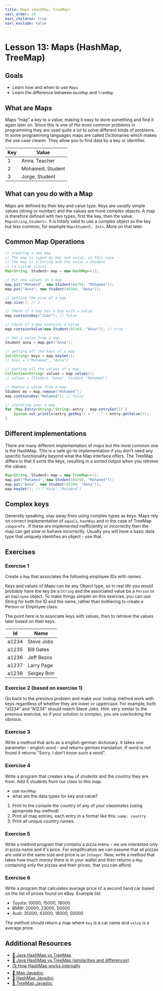 ```yaml
---
title: Maps (HashMap, TreeMap)
nav\_order: 14
has\_children: true
nav\_exclude: false
---
```


# Lesson 13: Maps (HashMap, TreeMap)

## Goals

- Learn how and when to use `Maps`
- Learn the difference between `HashMap` and `TreeMap`

## What are Maps
Maps “map” a key to a value, making it easy to store something and find it again later on. Since this is one of the most common problems in programming they are used quite a lot to solve different kinds of problems. In some programming languages maps are called Dictionaries which makes the use case clearer. They allow you to find data by a key or identifier. 

| Key  | Value |
| ---- | ---- |
| 1      | Anna, Teacher |
| 2      | Mohamed, Student |
| 3      | Jorge, Student |

## What can you do with a Map
Maps are defined by their key and value type. Keys are usually simple values (string or number) and the values are more complex objects. A map is therefore defined with two types, first the key, then the value: `Map<String,Student>`. 
It is totally valid to use a complex object as the key but less common, for example `Map<Student, Int>`. More on that later.

## Common Map Operations
```java
// creating a new map
// The map is typed by key and value, in this case
// the key is a String and the value a Student
// (a custom class)
Map<String, Student> map = new HashMap<>();

// Put new values in a map
map.put("Mohamed", new Student(84758, "Mohamed"));
map.put("Anna", new Student(45344, "Anna"));

// getting the size of a map
map.size(); // 2

// Check if a map has a key with a value
map.containsKey("Juan"); // false

// Check if a map contains a value
map.containsValue(new Student(45344, "Anna")); // true

// Get a value from a map
Student anna = map.get("Anna");

// getting all the keys of a map
Set<String> keys = map.keySet();
// keys = ["Mohamed", "Anna"]

// getting all the values of a map
Collection<String> values = map.values();
// values = [Student "Anna", Student "Mohamed"]

// Remove a value from a map
Student mo = map.remove("Mohamed");
map.containsKey("Mohamed"); // false

// iterating over a map
for (Map.Entry<String, String> entry : map.entrySet()) {
    System.out.println(entry.getKey() + " : " + entry.getValue());
}
```

## Different implementations
There are many different implementation of maps but the most common one is the HashMap. This is a safe go-to implementation if you don’t need any specific functionality beyond what the Map interface offers.
The TreeMap differs in that it sorts the keys, resulting in a sorted output when you retrieve the values:
```java
Map<String, Student> map = new TreeMap<>();
map.put("Mohamed", new Student(84758, "Mohamed"));
map.put("Anna", new Student(45344, "Anna"));
map.keySet(); // ["Anna","Mohamed"]
```

## Complex keys
Generally speaking, stay away from using complex types as keys. Maps rely on correct implementation of `equals`, `hashKey` and in the case of TreeMap `compareTo` . If these are implemented inefficiently or incorrectly then the map can get slow or behave incorrectly. 
Usually you will have a basic data type that uniquely identifies an object - use that.

## Exercises

### Exercise 1

Create a `Map` that associates the following employee IDs with names. 

Keys and values of Maps can be any Object type, so in real life you would probably have the key be a `String` and the associated value be a `Person` or an `Employee` object. To make things simpler on this exercise, you can use String for both the ID and the name, rather than bothering to create a Person or Employee class. 

The point here is to associate keys with values, then to retrieve the values later based on their keys.

| Id | Name |
|----|------|
| a1234 | Steve Jobs |
| a1235 | Bill Gates |
| a1236 | Jeff Bezos |
| a1237 | Larry Page |
| a1238 | Sergey Brin |


### Exercise 2 (based on exercise 1)

Go back to the previous problem and make your lookup method work with keys regardless of whether they are lower or uppercase. For example, both “a1234” and “A1234” should match Steve Jobs. Hint: very similar to the previous exercise, so if your solution is complex, you are overlooking the obvious.


### Exercise 3

Write a method that acts as a english-german dictionary. It takes one parameter - english word - and returns german translation. 
If word is not found it returns "Sorry, I don't know such a word".

### Exercise 4

<ResponsiveImage src="/people-map.jpg"></ResponsiveImage>

Write a program that creates a `Map` of *students* and the *country* they are from. Add 5 students from our class to this map.

- use `HashMap`
- what are the data types for key and value?

1. Print to the console the country of any of your classmates (using apropriate `Map` method)
2. Print all map entries, each entry in a format like this: `name: country`
3. Print all unique country names.

### Exercise 5

Write a method program that contains a pizza menu - we are interested only in pizza name and it's price. 
For simplification we can assume that all pizzas are sold in the same size and price is an `Integer`. 
Now, write a method that takes how much money there is in your wallet and then returns a `Map` containing only the pizzas and their prices, that you can afford.

### Exercise 6

Write a program that calculates average price of a second hand car based on the list of prices found on eBay. Example list:

- Toyota: 10000, 15000, 18000
- BMW: 20000, 23000, 50000
- Audi: 35000, 43000, 18000, 50000

The method should return a map where `key` is a car name and `value` is a average price.


## Additional Resources

 - [📖 Java HashMap vs TreeMap](https://www.baeldung.com/java-treemap-vs-hashmap)
 - [📖 Java HashMap vs TreeMap (similarities and differences)](https://stackabuse.com/hashmap-and-treemap-in-java-differences-and-similarities)
 - [📺 How HashMap works internally](https://www.youtube.com/watch?v=CojCE-ojdGY)
 - [📄 Map Javadoc](https://docs.oracle.com/javase/8/docs/api/java/util/Map.html)
 - [📄 HashMap Javadoc](https://docs.oracle.com/javase/8/docs/api/java/util/HashMap.html)
 - [📄 TreeMap Javadoc](https://docs.oracle.com/javase/8/docs/api/java/util/TreeMap.html)
 
